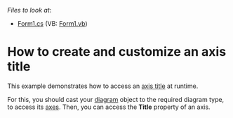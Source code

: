 <!-- default file list -->
*Files to look at*:

* [Form1.cs](./CS/AxisTitle/Form1.cs) (VB: [Form1.vb](./VB/AxisTitle/Form1.vb))
<!-- default file list end -->
# How to create and customize an axis title


<p>This example demonstrates how to access an <a href="http://devexpress.com/Help/Content.aspx?help=XtraCharts&document=CustomDocument5801.htm">axis title</a> at runtime.</p><p>For this, you should cast your <a href="http://devexpress.com/Help/Content.aspx?help=XtraCharts&document=CustomDocument6017.htm">diagram</a> object to the required diagram type, to access its <a href="http://devexpress.com/Help/Content.aspx?help=XtraCharts&document=CustomDocument6016.htm">axes</a>. Then, you can access the <strong>Title</strong> property of an axis.</p>

<br/>



